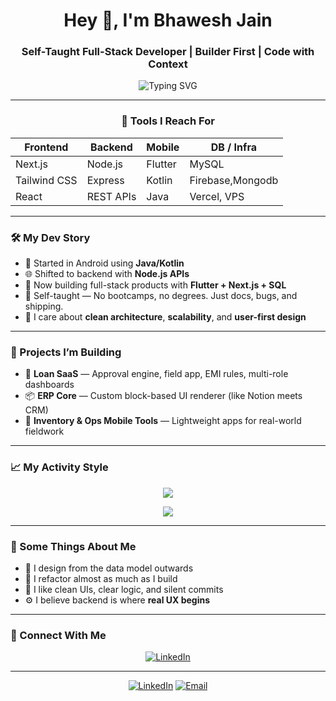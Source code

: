 <h1 align="center">Hey 👋, I'm Bhawesh Jain</h1>
<h3 align="center"><strong>Self-Taught Full-Stack Developer | Builder First | Code with Context</strong></h3>

<p align="center">
  <img src="https://readme-typing-svg.herokuapp.com?font=Courier+New&weight=700&duration=2500&pause=1000&color=00FFB3&center=true&width=480&lines=Self-Taught+%7C+Always+Learning;I+build+systems,+not+just+features.;Flutter+%7C+Next.js+%7C+SQL" alt="Typing SVG" />
</p>

---
<div align="center">


### 🔧 Tools I Reach For

| Frontend      | Backend       | Mobile     | DB / Infra       |
|---------------|---------------|------------|------------------|
| Next.js       | Node.js       | Flutter    | MySQL            |
| Tailwind CSS  | Express       | Kotlin     | Firebase,Mongodb |
| React         | REST APIs     | Java       | Vercel, VPS      |
</div>


---

### 🛠️ My Dev Story

- 📱 Started in Android using **Java/Kotlin**
- 🌐 Shifted to backend with **Node.js APIs**
- 🚀 Now building full-stack products with **Flutter + Next.js + SQL**
- 🧠 Self-taught — No bootcamps, no degrees. Just docs, bugs, and shipping.
- 🧪 I care about **clean architecture**, **scalability**, and **user-first design**

---

### 🧩 Projects I’m Building

- 🏦 **Loan SaaS** — Approval engine, field app, EMI rules, multi-role dashboards  
- 📦 **ERP Core** — Custom block-based UI renderer (like Notion meets CRM)  
- 📲 **Inventory & Ops Mobile Tools** — Lightweight apps for real-world fieldwork  

---

### 📈 My Activity Style

<p align="center">
  <img src="https://github-readme-activity-graph.vercel.app/graph?username=Bhawesh-Jain&theme=react-dark&hide_border=true&area=true&custom_title=🔥+My+Commit+Activity" />
</p>

<p align="center">
  <img src="https://github-profile-summary-cards.vercel.app/api/cards/profile-details?username=Bhawesh-Jain&theme=tokyonight" />
</p>

---

### 👣 Some Things About Me

- 🧩 I design from the data model outwards
- 🔁 I refactor almost as much as I build
- 🧘 I like clean UIs, clear logic, and silent commits
- ⚙️ I believe backend is where **real UX begins**

---

### 🔗 Connect With Me

<p align="center">
  <a href="https://www.linkedin.com/in/YOUR-LINKEDIN-HANDLE/" target="_blank">
    <img alt="LinkedIn" src="https://img.shields.io/badge/LinkedIn-blue?style=for-the-badge&logo=linkedin&logoColor=white" />
  </a>
</p>

---

<div align="center">
  
[![LinkedIn](https://img.shields.io/badge/LinkedIn-0077B5?style=for-the-badge&logo=linkedin&logoColor=white)](https://www.linkedin.com/in/bhawesh-jain-b24141229)
[![Email](https://img.shields.io/badge/Email-D14836?style=for-the-badge&logo=gmail&logoColor=white)](mailto:bhaweshjainskype@gmail.com)

</div>
